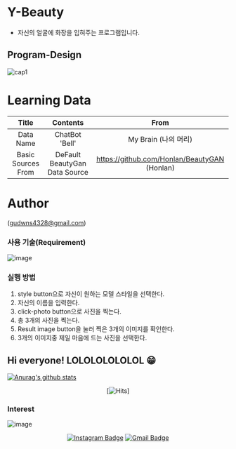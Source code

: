 

# Y-Beauty
- 자신의 얼굴에 화장을 입혀주는 프로그램입니다.
## Program-Design
![cap1](https://user-images.githubusercontent.com/78770128/108956002-62df7500-76b2-11eb-9a01-d5241b8061b5.PNG)

# Learning Data
|Title|Contents|From|
|:------:|:---:|:------:|
|Data Name|ChatBot 'Bell'|My Brain (나의 머리)|
|Basic Sources From|DeFault BeautyGan Data Source|https://github.com/Honlan/BeautyGAN (Honlan)|

# Author
(gudwns4328@gmail.com)

### 사용 기술(Requirement)
![image](https://user-images.githubusercontent.com/78770128/108956576-47c13500-76b3-11eb-8ade-3f6262464688.png)


### 실행 방법
   1. style button으로 자신이 원하는 모델 스타일을 선택한다.
   2. 자신의 이름을 입력한다.
   3. click-photo button으로 사진을 찍는다.
   4. 총 3개의 사진을 찍는다. 
   5. Result image button을 눌러 찍은 3개의 이미지를 확인한다.
   6. 3개의 이미지중 제일 마음에 드는 사진을 선택한다.

## Hi everyone! LOLOLOLOLOLOL 😁 

[![Anurag's github stats](https://github-readme-stats.vercel.app/api?username=mahyungjoon)](https://github.com/anuraghazra/github-readme-stats)

<div align=center>

[![Hits](https://hits.seeyoufarm.com/api/count/incr/badge.svg?url=https%3A%2F%2Fgithub.com%2Fmahyungjoon)]

</div>


### Interest

![image](https://user-images.githubusercontent.com/78770128/108956576-47c13500-76b3-11eb-8ade-3f6262464688.png)

<div align=center>

[![Instagram Badge](https://img.shields.io/badge/-Instagram-dd2a7b?style=flat-square&logo=instagram&logoColor=white&link=https://www.instagram.com/ma_h_j0824/)](https://www.instagram.com/ma_h_j0824/) 
[![Gmail Badge](https://img.shields.io/badge/-Gmail-d14836?style=flat-square&logo=Gmail&logoColor=white&link=mailto:gudwns4328@gmail.com)](mailto:gudwns4328@gmail.com)
</div>

<!--
**Ian0720/Ian0720** is a ✨ _special_ ✨ repository because its `README.md` (this file) appears on your GitHub profile.

Here are some ideas to get you started:

- 🔭 I’m currently working on ...
- 🌱 I’m currently learning ...
- 👯 I’m looking to collaborate on ...
- 🤔 I’m looking for help with ...
- 💬 Ask me about ...
- 📫 How to reach me: ...
- 😄 Pronouns: ...
- ⚡ Fun fact: ...
-->

